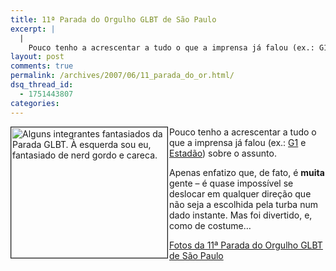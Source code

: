 ```yaml
---
title: 11ª Parada do Orgulho GLBT de São Paulo
excerpt: |
  |
    Pouco tenho a acrescentar a tudo o que a imprensa já falou (ex.: G1 e Estadão) sobre o assunto. Apenas enfatizo que, de fato, é muita gente - é quase impossível se deslocar em qualquer direção que não seja a...
layout: post
comments: true
permalink: /archives/2007/06/11_parada_do_or.html/
dsq_thread_id:
  - 1751443807
categories:
---
```

<img title="Alguns integrantes fantasiados da Parada GLBT. À esquerda sou eu, fantasiado de nerd gordo e careca." src="//chester.me/archives/img/parada07.jpg" width="250" height="209" border="1" align="left" style="margin-right:2px" />Pouco tenho a acrescentar a tudo o que a imprensa já falou (ex.: [G1][1] e [Estadão][2]) sobre o assunto.

Apenas enfatizo que, de fato, é **muita** gente &#8211; é quase impossível se deslocar em qualquer direção que não seja a escolhida pela turba num dado instante. Mas foi divertido, e, como de costume&#8230;

[Fotos da 11ª Parada do Orgulho GLBT de São Paulo][3]

 [1]: http://g1.globo.com/Noticias/SaoPaulo/0,,MUL50054-5605,00.html
 [2]: http://www.estadao.com.br/ultimas/cidades/noticias/2007/jun/10/93.htm
 [3]: //chester.me/fotos/parada07/
